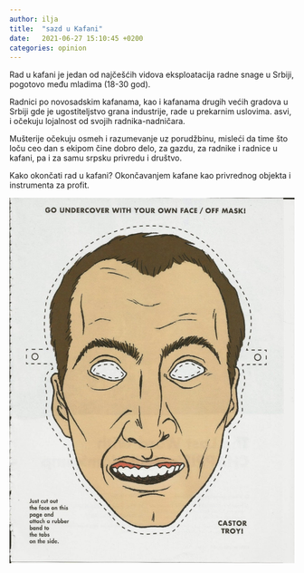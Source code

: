 ```yaml
---
author: ilja
title:  "sazd u Kafani"
date:   2021-06-27 15:10:45 +0200
categories: opinion
---
```

Rad u kafani je jedan od najčešćih vidova eksploatacija radne snage u Srbiji, pogotovo među mladima (18-30 god).

Radnici po novosadskim kafanama, kao i kafanama drugih većih gradova u Srbiji gde je ugostiteljstvo grana industrije,
rade u prekarnim uslovima. 
asvi, i očekuju lojalnost od svojih radnika-nadničara.

Mušterije očekuju osmeh i razumevanje uz porudžbinu, misleći da time što loču ceo dan s ekipom čine dobro delo, za gazdu,
za radnike i radnice u kafani, pa i za samu srpsku privredu i društvo.

Kako okončati rad u kafani? Okončavanjem kafane kao privrednog objekta i instrumenta za profit.

![travolta](assets/images/travolta.jpg)


